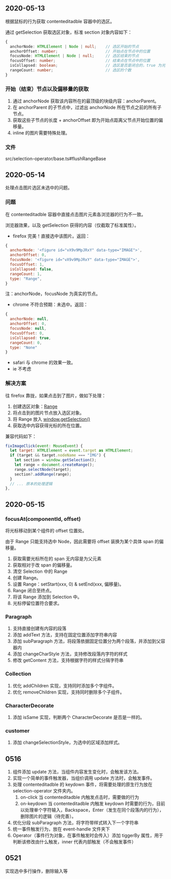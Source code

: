 ## 2020-05-13

根据鼠标的行为获取 contenteditadble 容器中的选区。

通过 getSelection 获取选区对象，标准 section 对象内容如下：

```typescript
{
  anchorNode: HTMLElement | Node | null;    // 选区开始的节点
  anchorOffset: number;                     // 开始点在节点中的位置
  focusNode: HTMLElement | Node | null;     // 选区结束的节点
  focusOffset: number;                      // 结束点在节点中的位置
  isCollapsed: boolean;                     // 选区是否是闭合的，true 为光标，false 为选区
  rangeCount: number;                       // 选区的个数
}
```

### 开始（结束）节点以及偏移量的获取

1. 通过 anchorNode 获取该内容所在的最顶级的块级内容：anchorParent。
2. 在 anchorParent 的子节点中，过滤出 anchorNode 所在节点之前的所有子节点。
3. 获取这些子节点的长度 + anchorOffset 即为开始点距离父节点开始位置的偏移量。
4. inline 的图片需要特殊处理。

### 文件

src/selection-operator/base.ts#flushRangeBase

## 2020-05-14

处理点击图片选区未选中的问题。

### 问题

在 contenteditadble 容器中直接点击图片元素各浏览器的行为不一致。

浏览器效果，以及 getSelection 获得的内容（仅截取了标准属性）。

- firefox 完美！直接选中该图片。返回：

```javascript
{
  anchorNode: '<figure id="vX9v9MpJRxY" data-type="IMAGE">',
  anchorOffset: 0,
  focusNode: '<figure id="vX9v9MpJRxY" data-type="IMAGE">',
  focusOffset: 1,
  isCollapsed: false,
  rangeCount: 1,
  type: "Range",
}
```
注：anchorNode，focusNode 为真实的节点。

- chrome 不符合预期：未选中。返回：

```javascript
{
  anchorNode: null,
  anchorOffset: 0,
  focusNode: null,
  focusOffset: 0,
  isCollapsed: true,
  rangeCount: 0,
  type: "None"
}
```

- safari 与 chrome 的效果一致。
- ie 不考虑

### 解决方案

往 firefox 靠拢，如果点击到了图片，做如下处理：

1. 创建选区对象：[Range](https://developer.mozilla.org/zh-CN/docs/Web/API/Range/Range)
2. 将点击到的图片节点放入选区对象。
3. 将 Range 放入 [window.getSelection()](https://developer.mozilla.org/zh-CN/docs/Web/API/Selection)
4. 获取选中内容获得光标的所在位置。

兼容代码如下：

```javascript
fixImageClick(event: MouseEvent) {
  let target: HTMLElement = event.target as HTMLElement;
  if (target && target.nodeName === "IMG") {
    let section = window.getSelection();
    let range = document.createRange();
    range.selectNode(target);
    section?.addRange(range);
  }
  // ... 原本的处理逻辑
},
```

## 2020-05-15

### focusAt(componentId, offset)

将光标移动到某个组件的 offset 位置处。

由于 Range 只能支持选中 Node，因此需要将 offset 装换为某个具体 span 的偏移量。

1. 获取需要光标所在的 span 无内容是为父元素
2. 获取相对于改 span 的偏移量。
3. 清空 Selection 中的 Range
4. 创建 Range。
5. 设置 Range：setStart(xxx, 0) & setEnd(xxx, 偏移量)。
6. Range 闭合至终点。
7. 将该 Range 添加到 Selection 中。
8. 光标停留位置符合要求。

### Paragraph

1. 支持直接创建有内容的段落
2. 添加 addText 方法，支持在固定位置添加字符串内容
3. 添加 subParagraph 方法，将段落依据固定位置分为两个段落，并添加到父容器内
4. 添加 changeCharStyle 方法，支持修改段落内字符的样式
5. 修改 getContent 方法，支持根据字符的样式分隔字符串

### Collection

1. 优化 addChildren 实现，支持同时添加多个字组件。
2. 优化 removeChildren 实现，支持同时删除多个子组件。

### CharacterDecorate

1. 添加 isSame 实现，判断两个 CharacterDecorate 是否是一样的。

### customer

1. 添加 changeSelectionStyle，为选中的区域添加样式。

## 0516

1. 组件添加 update 方法，当组件内容发生变化时，会触发该方法。
2. 实现一个简单的事件触发器，当组价调用 update 方法时，会触发事件。
3. 处理 contenteditadble 的 keydown 事件，将需要处理的原生行为放在 selection-operator 文件夹内。
   1. on-click 当 contenteditadble 内触发点击时，需要做的行为
   2. on-keydown 当 contenteditadble 内触发 keydown 时需要的行为，目前以处理单个字符输入，Backspace，Enter（发生在同个段落内的行为），删除图片的逻辑（待完善）。
4. 优化分段 subParagraph 方法，将字符带样式转入下一个字符串
5. 统一事件触发行为，放在 event-handle 文件夹下
6. Operator（事件行为对象，在事件触发时会传入）添加 tiggerBy 属性，用于判断该修改由什么触发，inner 代表内部触发（不会触发事件）

## 0521

实现选中多行操作，删除输入等